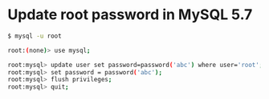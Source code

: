 # Update root password in MySQL 5.7

```bash
$ mysql -u root

root:(none)> use mysql;

root:mysql> update user set password=password('abc') where user='root';
root:mysql> set password = password('abc');
root:mysql> flush privileges;
root:mysql> quit;
```
